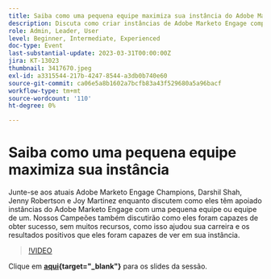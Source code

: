 ```yaml
---
title: Saiba como uma pequena equipe maximiza sua instância do Adobe Marketo Engage
description: Discuta como criar instâncias de Adobe Marketo Engage compatíveis com uma pequena equipe ou equipe de uma.
role: Admin, Leader, User
level: Beginner, Intermediate, Experienced
doc-type: Event
last-substantial-update: 2023-03-31T00:00:00Z
jira: KT-13023
thumbnail: 3417670.jpeg
exl-id: a3315544-217b-4247-8544-a3db0b740e60
source-git-commit: ca06e5a8b1602a7bcfb83a43f529680a5a96bacf
workflow-type: tm+mt
source-wordcount: '110'
ht-degree: 0%

---
```


# Saiba como uma pequena equipe maximiza sua instância

Junte-se aos atuais Adobe Marketo Engage Champions, Darshil Shah, Jenny Robertson e Joy Martinez enquanto discutem como eles têm apoiado instâncias do Adobe Marketo Engage com uma pequena equipe ou equipe de um. Nossos Campeões também discutirão como eles foram capazes de obter sucesso, sem muitos recursos, como isso ajudou sua carreira e os resultados positivos que eles foram capazes de ver em sua instância.

>[!VIDEO](https://video.tv.adobe.com/v/3417670/?quality=12&learn=on)

Clique em **[aqui](assets/small-team-instance.pdf){target="_blank"}** para os slides da sessão.
